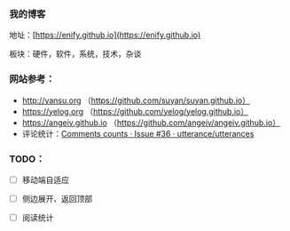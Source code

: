 ### 我的博客

地址：[https://enify.github.io](https://enify.github.io)

板块：硬件，软件，系统，技术，杂谈


### 网站参考：
- http://yansu.org （https://github.com/suyan/suyan.github.io）
- https://yelog.org （https://github.com/yelog/yelog.github.io）
- https://angeiv.github.io （https://github.com/angeiv/angeiv.github.io）
- 评论统计：[Comments counts · Issue #36 · utterance/utterances](https://github.com/utterance/utterances/issues/36)

### TODO：
- [ ] 移动端自适应
- [ ] 侧边展开、返回顶部
- [ ] 阅读统计
 